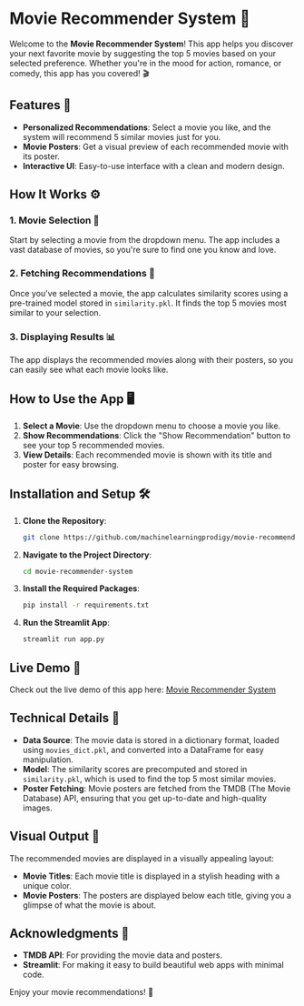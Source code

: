 # Movie Recommender System 🍿

Welcome to the **Movie Recommender System**! This app helps you discover your next favorite movie by suggesting the top 5 movies based on your selected preference. Whether you're in the mood for action, romance, or comedy, this app has you covered! 🎬

## Features 🌟

- **Personalized Recommendations**: Select a movie you like, and the system will recommend 5 similar movies just for you.
- **Movie Posters**: Get a visual preview of each recommended movie with its poster.
- **Interactive UI**: Easy-to-use interface with a clean and modern design.

## How It Works ⚙️

### 1. Movie Selection 🎥
Start by selecting a movie from the dropdown menu. The app includes a vast database of movies, so you're sure to find one you know and love.

### 2. Fetching Recommendations 🔄
Once you've selected a movie, the app calculates similarity scores using a pre-trained model stored in `similarity.pkl`. It finds the top 5 movies most similar to your selection.

### 3. Displaying Results 📊
The app displays the recommended movies along with their posters, so you can easily see what each movie looks like.

## How to Use the App 🖥️

1. **Select a Movie**: Use the dropdown menu to choose a movie you like.
2. **Show Recommendations**: Click the "Show Recommendation" button to see your top 5 recommended movies.
3. **View Details**: Each recommended movie is shown with its title and poster for easy browsing.

## Installation and Setup 🛠️

1. **Clone the Repository**:
    ```bash
    git clone https://github.com/machinelearningprodigy/movie-recommender-system.git
    ```
2. **Navigate to the Project Directory**:
    ```bash
    cd movie-recommender-system
    ```
3. **Install the Required Packages**:
    ```bash
    pip install -r requirements.txt
    ```
4. **Run the Streamlit App**:
    ```bash
    streamlit run app.py
    ```

## Live Demo 🚀

Check out the live demo of this app here: [Movie Recommender System](https://movie-recommendation-system24.streamlit.app/)

## Technical Details 🔧

- **Data Source**: The movie data is stored in a dictionary format, loaded using `movies_dict.pkl`, and converted into a DataFrame for easy manipulation.
- **Model**: The similarity scores are precomputed and stored in `similarity.pkl`, which is used to find the top 5 most similar movies.
- **Poster Fetching**: Movie posters are fetched from the TMDB (The Movie Database) API, ensuring that you get up-to-date and high-quality images.

## Visual Output 🎨

The recommended movies are displayed in a visually appealing layout:
- **Movie Titles**: Each movie title is displayed in a stylish heading with a unique color.
- **Movie Posters**: The posters are displayed below each title, giving you a glimpse of what the movie is about.

## Acknowledgments 🙌

- **TMDB API**: For providing the movie data and posters.
- **Streamlit**: For making it easy to build beautiful web apps with minimal code.

Enjoy your movie recommendations! 🎉
